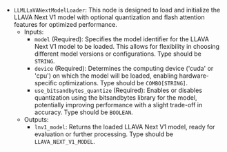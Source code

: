 - `LLMLLaVANextModelLoader`: This node is designed to load and initialize the LLAVA Next V1 model with optional quantization and flash attention features for optimized performance.
    - Inputs:
        - `model` (Required): Specifies the model identifier for the LLAVA Next V1 model to be loaded. This allows for flexibility in choosing different model versions or configurations. Type should be `STRING`.
        - `device` (Required): Determines the computing device ('cuda' or 'cpu') on which the model will be loaded, enabling hardware-specific optimizations. Type should be `COMBO[STRING]`.
        - `use_bitsandbytes_quantize` (Required): Enables or disables quantization using the bitsandbytes library for the model, potentially improving performance with a slight trade-off in accuracy. Type should be `BOOLEAN`.
    - Outputs:
        - `lnv1_model`: Returns the loaded LLAVA Next V1 model, ready for evaluation or further processing. Type should be `LLAVA_NEXT_V1_MODEL`.
